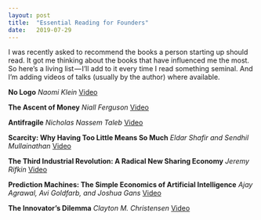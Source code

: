 ```yaml
---
layout: post
title:  "Essential Reading for Founders"
date:   2019-07-29
---
```

I was recently asked to recommend the books a person starting up should read. It got me thinking about the books that have influenced me the most. So here’s a living list — I’ll add to it every time I read something seminal. And I’m adding videos of talks (usually by the author) where available.

**No Logo** 
*Naomi Klein*
[Video](https://www.youtube.com/watch?v=clXnQ3eIMCY)

**The Ascent of Money**
*Niall Ferguson*
[Video](https://www.youtube.com/watch?v=fsrtB5lp60s)

**Antifragile**
*Nicholas Nassem Taleb*
[Video](https://www.youtube.com/watch?v=BaU7Sxk6Yk4)

**Scarcity: Why Having Too Little Means So Much**
*Eldar Shafir and Sendhil Mullainathan*
[Video](https://www.youtube.com/watch?v=29yi-5226rs)

**The Third Industrial Revolution: A Radical New Sharing Economy**
*Jeremy Rifkin*
[Video](https://www.youtube.com/watch?v=QX3M8Ka9vUA)

**Prediction Machines: The Simple Economics of Artificial Intelligence**
*Ajay Agrawal, Avi Goldfarb, and Joshua Gans*
[Video](https://www.youtube.com/watch?v=ByvPp5xGL1I)

**The Innovator’s Dilemma**
*Clayton M. Christensen*
[Video](https://www.youtube.com/watch?v=Zn6-KksdOgE)